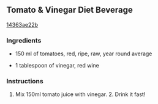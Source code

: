 ## Tomato & Vinegar Diet Beverage

[14363ae22b](http://www.food.com/recipe/tomato-vinegar-diet-beverage-478334)

### Ingredients

 - 150 ml of tomatoes, red, ripe, raw, year round average

 - 1 tablespoon of vinegar, red wine

### Instructions

1. Mix 150ml tomato juice with vinegar. 2. Drink it fast!